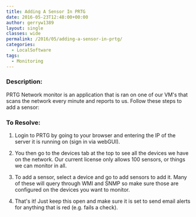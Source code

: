 ```yaml
---
title: Adding A Sensor In PRTG
date: 2016-05-23T12:48:00+00:00
author: gerryw1389
layout: single
classes: wide
permalink: /2016/05/adding-a-sensor-in-prtg/
categories:
  - LocalSoftware
tags:
  - Monitoring
---
```

<!--more-->

### Description:

PRTG Network monitor is an application that is ran on one of our VM's that scans the network every minute and reports to us. Follow these steps to add a sensor:

### To Resolve:

1. Login to PRTG by going to your browser and entering the IP of the server it is running on (sign in via webGUI).

2. You then go to the devices tab at the top to see all the devices we have on the network. Our current license only allows 100 sensors, or things we can monitor in all.

3. To add a sensor, select a device and go to add sensors to add it. Many of these will query through WMI and SNMP so make sure those are configured on the devices you want to monitor.

4. That's it! Just keep this open and make sure it is set to send email alerts for anything that is red (e.g. fails a check).